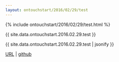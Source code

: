 ```yaml
---
layout: ontouchstart/2016/02/29/test
---
```


{% include ontouchstart/2016/02/29/test.html %}

{{ site.data.ontouchstart.2016.02.29.test }}

{{ site.data.ontouchstart.2016.02.29.test | jsonify }}

[URL](https://bigdata-mindstorms.github.io/jekyll-playground/ontouchstart/2016/02/29/test.html) |
[github](https://github.com/bigdata-mindstorms/jekyll-playground/tree/gh-pages/ontouchstart/2016/02/29/test.md)

